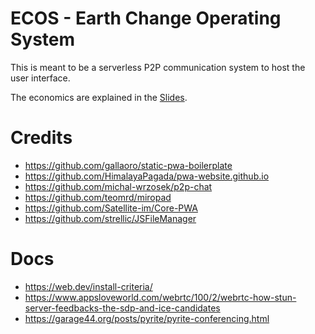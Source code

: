 # ECOS - Earth Change Operating System

This is meant to be a serverless P2P communication system to host the user interface.

The economics are explained in the [Slides](https://docs.google.com/presentation/d/1ZOE-Lqk1mWA0LNNFQ_p-O2B1je6JC-vXx1R9CCQ9Mhk/).

# Credits
* https://github.com/gallaoro/static-pwa-boilerplate
* https://github.com/HimalayaPagada/pwa-website.github.io
* https://github.com/michal-wrzosek/p2p-chat
* https://github.com/teomrd/miropad
* https://github.com/Satellite-im/Core-PWA
* https://github.com/strellic/JSFileManager

# Docs
* https://web.dev/install-criteria/
* https://www.appsloveworld.com/webrtc/100/2/webrtc-how-stun-server-feedbacks-the-sdp-and-ice-candidates
* https://garage44.org/posts/pyrite/pyrite-conferencing.html
